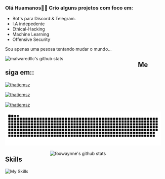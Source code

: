 ### Olá Huamanos🙋‍♂️ Crio alguns projetos com foco em:
- Bot's para Discord & Telegram.
- I.A indepedente
- Ethical-Hacking
- Machine Learning
- Offensive Security

Sou apenas uma pesosa tentando mudar o mundo...

<img align="left" width="430" height="auto" alt="malwaredllc's github stats" src="https://github-readme-stats.vercel.app/api?username=foxwaynne&hide_border=true&title_color=0ff54c&icon_color=0ff54c&text_color=c9d1d9&bg_color=0d1117&show_icons=true;count_private=true&amp;include_all_commits=true">

## Me siga em::
<p align="left">
  <a href="https://twitter.com/FoxWaynne" target="blank">
    <img align="center" src="https://raw.githubusercontent.com/rahuldkjain/github-profile-readme-generator/master/src/images/icons/Social/twitter.svg" alt="thatiemsz" height="30" width="40" />
  </a>
</p>
<p align="left">
  <a href="https://instagram.com/foxwaynne" target="blank">
    <img align="center" src="https://raw.githubusercontent.com/rahuldkjain/github-profile-readme-generator/master/src/images/icons/Social/instagram.svg" alt="thatiemsz" height="30" width="40" />
  </a>
</p>
<p align="left">
  <a href="https://discord.gg/xacC4ax5vn" target="blank">
    <img align="center" src="https://raw.githubusercontent.com/rahuldkjain/github-profile-readme-generator/master/src/images/icons/Social/discord.svg" alt="thatiemsz" height="30" width="40" />
  </a>
</p>

![Snake animation of GitHub contribution stats](https://raw.githubusercontent.com/ThaTiemsz/ThaTiemsz/output/snake.svg)

<img align="right" width="359" height="auto" alt="foxwaynne's github stats" src="https://github-readme-stats.vercel.app/api/top-langs/?username=foxwaynne&hide_border=true&title_color=0ff54c&icon_color=0ff54c&text_color=c9d1d9&bg_color=0d1117&layout=compact&amp;show_icons=true&amp;">

## Skills
![My Skills](https://skillicons.dev/icons?i=nodejs,javascript,python,html,css,git,linux)


